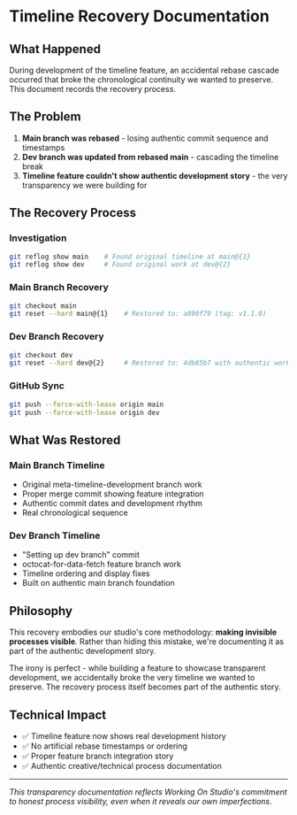 # Timeline Recovery Documentation

## What Happened
During development of the timeline feature, an accidental rebase cascade occurred that broke the chronological continuity we wanted to preserve. This document records the recovery process.

## The Problem
1. **Main branch was rebased** - losing authentic commit sequence and timestamps
2. **Dev branch was updated from rebased main** - cascading the timeline break
3. **Timeline feature couldn't show authentic development story** - the very transparency we were building for

## The Recovery Process

### Investigation
```bash
git reflog show main    # Found original timeline at main@{1}
git reflog show dev     # Found original work at dev@{2}
```

### Main Branch Recovery
```bash
git checkout main
git reset --hard main@{1}    # Restored to: a890f79 (tag: v1.1.0)
```

### Dev Branch Recovery  
```bash
git checkout dev
git reset --hard dev@{2}     # Restored to: 4db85b7 with authentic work
```

### GitHub Sync
```bash
git push --force-with-lease origin main
git push --force-with-lease origin dev
```

## What Was Restored

### Main Branch Timeline
- Original meta-timeline-development branch work
- Proper merge commit showing feature integration  
- Authentic commit dates and development rhythm
- Real chronological sequence

### Dev Branch Timeline
- "Setting up dev branch" commit
- octocat-for-data-fetch feature branch work
- Timeline ordering and display fixes
- Built on authentic main branch foundation

## Philosophy
This recovery embodies our studio's core methodology: **making invisible processes visible**. Rather than hiding this mistake, we're documenting it as part of the authentic development story.

The irony is perfect - while building a feature to showcase transparent development, we accidentally broke the very timeline we wanted to preserve. The recovery process itself becomes part of the authentic story.

## Technical Impact
- ✅ Timeline feature now shows real development history
- ✅ No artificial rebase timestamps or ordering
- ✅ Proper feature branch integration story
- ✅ Authentic creative/technical process documentation

---
*This transparency documentation reflects Working On Studio's commitment to honest process visibility, even when it reveals our own imperfections.*
